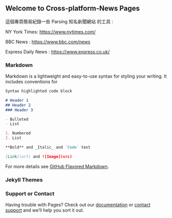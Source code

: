 ## Welcome to Cross-platform-News Pages 

<!--
You can use the [editor on GitHub](https://github.com/NicoChen1204/Cross-platform-News/edit/master/index.md) to maintain and preview the content for your website in Markdown files.-->
<!--
Whenever you commit to this repository, GitHub Pages will run [Jekyll](https://jekyllrb.com/) to rebuild the pages in your site, from the content in your Markdown files.
-->
這個專頁簡易紀錄一些 Parsing 知名新聞網站 的工具 :

NY York Times: https://www.nytimes.com/

BBC News : https://www.bbc.com/news

Express Daily News : https://www.express.co.uk/

### Markdown

Markdown is a lightweight and easy-to-use syntax for styling your writing. It includes conventions for

```markdown
Syntax highlighted code block

# Header 1
## Header 2
### Header 3

- Bulleted
- List

1. Numbered
2. List

**Bold** and _Italic_ and `Code` text

[Link](url) and ![Image](src)
```

For more details see [GitHub Flavored Markdown](https://guides.github.com/features/mastering-markdown/).

### Jekyll Themes
<!--
Your Pages site will use the layout and styles from the Jekyll theme you have selected in your [repository settings](https://github.com/NicoChen1204/Cross-platform-News/settings). The name of this theme is saved in the Jekyll `_config.yml` configuration file.
-->
### Support or Contact

Having trouble with Pages? Check out our [documentation](https://help.github.com/categories/github-pages-basics/) or [contact support](https://github.com/contact) and we’ll help you sort it out.
